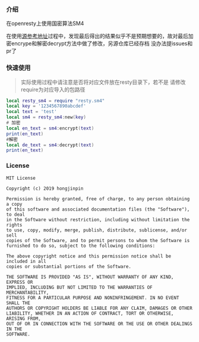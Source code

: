 ### 介绍

在openresty上使用国密算法SM4

在使用[源参考地址](https://github.com/toruneko/lua-resty-sm4)过程中，发现最后得出的结果似乎不是预期想要的，故对最后加密encrype和解密decrypt方法中做了修改，另源仓库已经存档 没办法提issues和pr了

### 快速使用

> 实际使用过程中请注意是否将对应文件放在resty目录下，若不是 请修改require为对应导入的包路径

```lua
local resty_sm4 = require "resty.sm4"
local key = '1234567890abcdef'
local text = 'test'
local sm4 = resty_sm4:new(key)
# 加密
local en_text = sm4:encrypt(text)
print(en_text)
#解密
local de_text = sm4:decrypt(text)
print(en_text)
```

### License

```
MIT License

Copyright (c) 2019 hongjinpin

Permission is hereby granted, free of charge, to any person obtaining a copy
of this software and associated documentation files (the "Software"), to deal
in the Software without restriction, including without limitation the rights
to use, copy, modify, merge, publish, distribute, sublicense, and/or sell
copies of the Software, and to permit persons to whom the Software is
furnished to do so, subject to the following conditions:

The above copyright notice and this permission notice shall be included in all
copies or substantial portions of the Software.

THE SOFTWARE IS PROVIDED "AS IS", WITHOUT WARRANTY OF ANY KIND, EXPRESS OR
IMPLIED, INCLUDING BUT NOT LIMITED TO THE WARRANTIES OF MERCHANTABILITY,
FITNESS FOR A PARTICULAR PURPOSE AND NONINFRINGEMENT. IN NO EVENT SHALL THE
AUTHORS OR COPYRIGHT HOLDERS BE LIABLE FOR ANY CLAIM, DAMAGES OR OTHER
LIABILITY, WHETHER IN AN ACTION OF CONTRACT, TORT OR OTHERWISE, ARISING FROM,
OUT OF OR IN CONNECTION WITH THE SOFTWARE OR THE USE OR OTHER DEALINGS IN THE
SOFTWARE.

```

